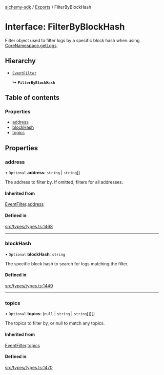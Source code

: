 [alchemy-sdk](../README.md) / [Exports](../modules.md) / FilterByBlockHash

# Interface: FilterByBlockHash

Filter object used to filter logs by a specific block hash when using
[CoreNamespace.getLogs](../classes/CoreNamespace.md#getlogs).

## Hierarchy

- [`EventFilter`](EventFilter.md)

  ↳ **`FilterByBlockHash`**

## Table of contents

### Properties

- [address](FilterByBlockHash.md#address)
- [blockHash](FilterByBlockHash.md#blockhash)
- [topics](FilterByBlockHash.md#topics)

## Properties

### address

• `Optional` **address**: `string` \| `string`[]

The address to filter by. If omitted, filters for all addresses.

#### Inherited from

[EventFilter](EventFilter.md).[address](EventFilter.md#address)

#### Defined in

[src/types/types.ts:1468](https://github.com/alchemyplatform/alchemy-sdk-js/blob/89d639ce/src/types/types.ts#L1468)

___

### blockHash

• `Optional` **blockHash**: `string`

The specific block hash to search for logs matching the filter.

#### Defined in

[src/types/types.ts:1449](https://github.com/alchemyplatform/alchemy-sdk-js/blob/89d639ce/src/types/types.ts#L1449)

___

### topics

• `Optional` **topics**: (``null`` \| `string` \| `string`[])[]

The topics to filter by, or null to match any topics.

#### Inherited from

[EventFilter](EventFilter.md).[topics](EventFilter.md#topics)

#### Defined in

[src/types/types.ts:1470](https://github.com/alchemyplatform/alchemy-sdk-js/blob/89d639ce/src/types/types.ts#L1470)

